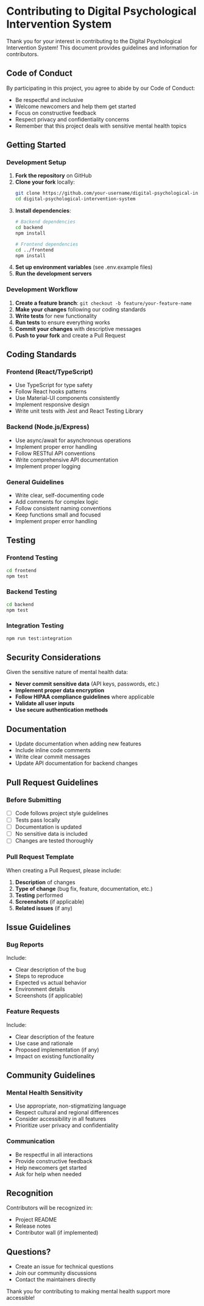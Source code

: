 # Contributing to Digital Psychological Intervention System

Thank you for your interest in contributing to the Digital Psychological Intervention System! This document provides guidelines and information for contributors.

## Code of Conduct

By participating in this project, you agree to abide by our Code of Conduct:

- Be respectful and inclusive
- Welcome newcomers and help them get started
- Focus on constructive feedback
- Respect privacy and confidentiality concerns
- Remember that this project deals with sensitive mental health topics

## Getting Started

### Development Setup

1. **Fork the repository** on GitHub
2. **Clone your fork** locally:
   ```bash
   git clone https://github.com/your-username/digital-psychological-intervention-system.git
   cd digital-psychological-intervention-system
   ```
3. **Install dependencies**:
   ```bash
   # Backend dependencies
   cd backend
   npm install
   
   # Frontend dependencies
   cd ../frontend
   npm install
   ```
4. **Set up environment variables** (see .env.example files)
5. **Run the development servers**

### Development Workflow

1. **Create a feature branch**: `git checkout -b feature/your-feature-name`
2. **Make your changes** following our coding standards
3. **Write tests** for new functionality
4. **Run tests** to ensure everything works
5. **Commit your changes** with descriptive messages
6. **Push to your fork** and create a Pull Request

## Coding Standards

### Frontend (React/TypeScript)

- Use TypeScript for type safety
- Follow React hooks patterns
- Use Material-UI components consistently
- Implement responsive design
- Write unit tests with Jest and React Testing Library

### Backend (Node.js/Express)

- Use async/await for asynchronous operations
- Implement proper error handling
- Follow RESTful API conventions
- Write comprehensive API documentation
- Implement proper logging

### General Guidelines

- Write clear, self-documenting code
- Add comments for complex logic
- Follow consistent naming conventions
- Keep functions small and focused
- Implement proper error handling

## Testing

### Frontend Testing
```bash
cd frontend
npm test
```

### Backend Testing
```bash
cd backend
npm test
```

### Integration Testing
```bash
npm run test:integration
```

## Security Considerations

Given the sensitive nature of mental health data:

- **Never commit sensitive data** (API keys, passwords, etc.)
- **Implement proper data encryption**
- **Follow HIPAA compliance guidelines** where applicable
- **Validate all user inputs**
- **Use secure authentication methods**

## Documentation

- Update documentation when adding new features
- Include inline code comments
- Write clear commit messages
- Update API documentation for backend changes

## Pull Request Guidelines

### Before Submitting

- [ ] Code follows project style guidelines
- [ ] Tests pass locally
- [ ] Documentation is updated
- [ ] No sensitive data is included
- [ ] Changes are tested thoroughly

### Pull Request Template

When creating a Pull Request, please include:

1. **Description** of changes
2. **Type of change** (bug fix, feature, documentation, etc.)
3. **Testing** performed
4. **Screenshots** (if applicable)
5. **Related issues** (if any)

## Issue Guidelines

### Bug Reports

Include:
- Clear description of the bug
- Steps to reproduce
- Expected vs actual behavior
- Environment details
- Screenshots (if applicable)

### Feature Requests

Include:
- Clear description of the feature
- Use case and rationale
- Proposed implementation (if any)
- Impact on existing functionality

## Community Guidelines

### Mental Health Sensitivity

- Use appropriate, non-stigmatizing language
- Respect cultural and regional differences
- Consider accessibility in all features
- Prioritize user privacy and confidentiality

### Communication

- Be respectful in all interactions
- Provide constructive feedback
- Help newcomers get started
- Ask for help when needed

## Recognition

Contributors will be recognized in:
- Project README
- Release notes
- Contributor wall (if implemented)

## Questions?

- Create an issue for technical questions
- Join our community discussions
- Contact the maintainers directly

Thank you for contributing to making mental health support more accessible!
